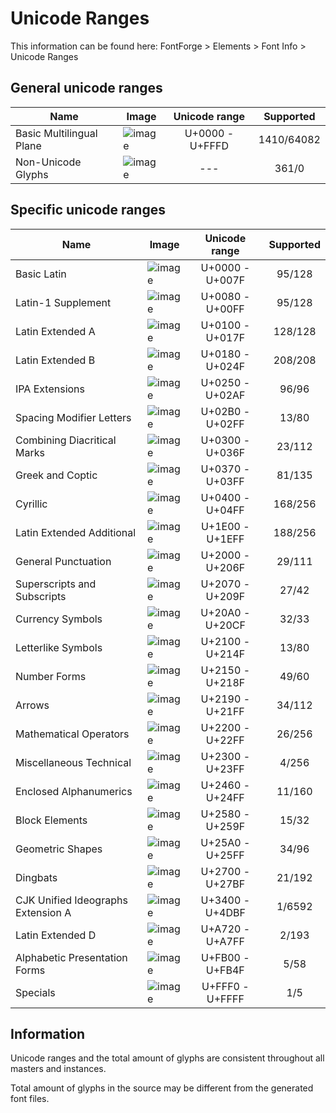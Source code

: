 # Unicode Ranges

This information can be found here: FontForge > Elements > Font Info > Unicode Ranges

## General unicode ranges

| Name | Image | Unicode range | Supported |
| --- | --- | :---: | :---: |
| Basic Multilingual Plane | ![image](https://github.com/RandomMaerks/Phlatt-Grotesk/assets/109415614/ebef233e-f267-4cbf-8350-f2b6403c8938) | U+0000 - U+FFFD | 1410/64082 |
| Non-Unicode Glyphs | ![image](https://github.com/RandomMaerks/Phlatt-Grotesk/assets/109415614/4cf3decc-d029-4434-81c2-36b951732b6a) | --- | 361/0 |

## Specific unicode ranges

| Name | Image | Unicode range | Supported |
| --- | --- | :---: | :---: |
| Basic Latin | ![image](https://github.com/RandomMaerks/Phlatt-Grotesk/assets/109415614/1470856a-eb67-49d3-9132-aab01f83fbd5) | U+0000 - U+007F | 95/128 |
| Latin-1 Supplement | ![image](https://github.com/RandomMaerks/Phlatt-Grotesk/assets/109415614/a7101383-816f-4618-8d15-0b2a92712b56) | U+0080 - U+00FF | 95/128 |
| Latin Extended A | ![image](https://github.com/RandomMaerks/Phlatt-Grotesk/assets/109415614/b1650698-4c76-47d6-b50d-1006f719c034) | U+0100 - U+017F | 128/128 |
| Latin Extended B | ![image](https://github.com/RandomMaerks/Phlatt-Grotesk/assets/109415614/f1b16707-72f1-48ab-94d5-0afcf57561fa) | U+0180 - U+024F | 208/208 |
| IPA Extensions | ![image](https://github.com/RandomMaerks/Phlatt-Grotesk/assets/109415614/66d945fe-a13e-407b-99e3-a955f0310435) | U+0250 - U+02AF | 96/96 |
| Spacing Modifier Letters | ![image](https://github.com/RandomMaerks/Phlatt-Grotesk/assets/109415614/87b2fcb3-18a8-493e-a8b8-a36a03844b9c) | U+02B0 - U+02FF | 13/80 |
| Combining Diacritical Marks | ![image](https://github.com/RandomMaerks/Phlatt-Grotesk/assets/109415614/e9d3fa43-a2fb-49c4-8692-c391f2379fb7) | U+0300 - U+036F | 23/112 |
| Greek and Coptic | ![image](https://github.com/RandomMaerks/Phlatt-Grotesk/assets/109415614/1b0703d5-a7f0-411b-8293-fc5391246288) | U+0370 - U+03FF | 81/135 |
| Cyrillic | ![image](https://github.com/RandomMaerks/Phlatt-Grotesk/assets/109415614/ded35183-b869-46c5-8f25-1b1005a8265f) | U+0400 - U+04FF | 168/256 |
| Latin Extended Additional | ![image](https://github.com/RandomMaerks/Phlatt-Grotesk/assets/109415614/2f6f1469-15a8-4ab4-86c7-7a19c23ca682) | U+1E00 - U+1EFF | 188/256 |
| General Punctuation | ![image](https://github.com/RandomMaerks/Phlatt-Grotesk/assets/109415614/4d7cbcf3-cc38-4ed7-8053-d27f05ef073e) | U+2000 - U+206F | 29/111 |
| Superscripts and Subscripts | ![image](https://github.com/RandomMaerks/Phlatt-Grotesk/assets/109415614/8e39d81f-473a-4a76-8333-3e7daafd52f9) | U+2070 - U+209F | 27/42 |
| Currency Symbols | ![image](https://github.com/RandomMaerks/Phlatt-Grotesk/assets/109415614/266c155e-1bb0-455f-953f-a56a58fdb542) | U+20A0 - U+20CF | 32/33 |
| Letterlike Symbols | ![image](https://github.com/RandomMaerks/Phlatt-Grotesk/assets/109415614/6e10292d-d0d1-43ee-82db-570f0ca63c3d) | U+2100 - U+214F | 13/80 |
| Number Forms | ![image](https://github.com/RandomMaerks/Phlatt-Grotesk/assets/109415614/9efe65c2-1770-4a84-8fd0-d194d96832ac) | U+2150 - U+218F | 49/60 |
| Arrows | ![image](https://github.com/RandomMaerks/Phlatt-Grotesk/assets/109415614/fb836d23-d246-48f4-a0bb-b6a71b8a3729) | U+2190 - U+21FF | 34/112 |
| Mathematical Operators | ![image](https://github.com/RandomMaerks/Phlatt-Grotesk/assets/109415614/756ac416-10ba-4a9f-b9d8-82bf96788236) | U+2200 - U+22FF | 26/256 |
| Miscellaneous Technical | ![image](https://github.com/RandomMaerks/Phlatt-Grotesk/assets/109415614/dec47b45-b3c7-4e8f-a4e9-d75dc23e2705) | U+2300 - U+23FF | 4/256 |
| Enclosed Alphanumerics | ![image](https://github.com/RandomMaerks/Phlatt-Grotesk/assets/109415614/041ffdd5-dc42-4eb8-a4a2-9f9327bba4e3) | U+2460 - U+24FF | 11/160 |
| Block Elements | ![image](https://github.com/RandomMaerks/Phlatt-Grotesk/assets/109415614/418d0ff1-ddb0-4e13-8e45-0c3e7de29702) | U+2580 - U+259F | 15/32 |
| Geometric Shapes | ![image](https://github.com/RandomMaerks/Phlatt-Grotesk/assets/109415614/2b7b3247-cbdd-4800-93cf-17e4300849ee) | U+25A0 - U+25FF | 34/96 |
| Dingbats | ![image](https://github.com/RandomMaerks/Phlatt-Grotesk/assets/109415614/49723159-6941-4cab-a8bd-d0c1a508f3d1) | U+2700 - U+27BF | 21/192 |
| CJK Unified Ideographs Extension A | ![image](https://github.com/RandomMaerks/Phlatt-Grotesk/assets/109415614/48b1fbf7-2d93-4160-9deb-2b519fc5b6e0) | U+3400 - U+4DBF | 1/6592 |
| Latin Extended D | ![image](https://github.com/RandomMaerks/Phlatt-Grotesk/assets/109415614/764d8854-69b2-474e-8f85-9819430426c7) | U+A720 - U+A7FF | 2/193 |
| Alphabetic Presentation Forms | ![image](https://github.com/RandomMaerks/Phlatt-Grotesk/assets/109415614/8986d618-8d96-4e7c-9ae0-e1f5f28fde67) | U+FB00 - U+FB4F | 5/58 |
| Specials | ![image](https://github.com/RandomMaerks/Phlatt-Grotesk/assets/109415614/ee07e2a6-a712-4658-b048-a4a812956020) | U+FFF0 - U+FFFF | 1/5 |

## Information

Unicode ranges and the total amount of glyphs are
consistent throughout all masters and instances.

Total amount of glyphs in the source may be different
from the generated font files.
